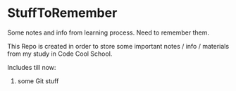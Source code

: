 # StuffToRemember
Some notes and info from learning process. Need to remember them.

This Repo is created in order to store some important notes / info / materials from my study in Code Cool School.

Includes till now:
1) some Git stuff


